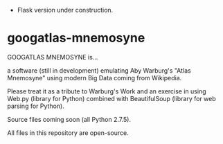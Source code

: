 * Flask version under construction.





googatlas-mnemosyne
===================


GOOGATLAS MNEMOSYNE is...

a software (still in development) emulating Aby Warburg's "Atlas Mnemosyne" using modern Big Data coming from Wikipedia.

Please treat it as a tribute to Warburg's Work and an exercise in using Web.py (library for Python) combined with BeautifulSoup (library for web parsing for Python).

Source files coming soon (all Python 2.7.5).

All files in this repository are open-source.
